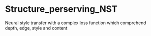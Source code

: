 # Structure_perserving_NST
Neural style transfer with a complex loss function which comprehend depth, edge, style and content
